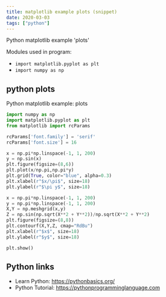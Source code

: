 ```yaml
---
title: matplotlib example plots (snippet)
date: 2020-03-03
tags: ["python"]
---
```

Python matplotlib example 'plots'


Modules used in program: 
* `import matplotlib.pyplot as plt`
* `import numpy as np`

## python plots

Python matplotlib example: plots

```python
import numpy as np
import matplotlib.pyplot as plt
from matplotlib import rcParams

rcParams['font.family'] = 'serif'
rcParams['font.size'] = 16

x = np.pi*np.linspace(-1, 1, 200)
y = np.sin(x)
plt.figure(figsize=(8,6))
plt.plot(x/np.pi,np.pi*y)
plt.grid(True, color="blue", alpha=0.3)
plt.xlabel(r"$x/\pi$", size=18)
plt.ylabel(r"$\pi y$", size=18)

x = np.pi*np.linspace(-1, 1, 200)
y = np.pi*np.linspace(-1, 1, 200)
X,Y = np.meshgrid(x,y)
Z = np.sin(np.sqrt(X**2 + Y**2))/np.sqrt(X**2 + Y**2)
plt.figure(figsize=(8,8))
plt.contourf(X,Y,Z, cmap="RdBu")
plt.xlabel(r"$x$", size=18)
plt.ylabel(r"$y$", size=18)

plt.show()

```

## Python links

- Learn Python: https://pythonbasics.org/
- Python Tutorial: https://pythonprogramminglanguage.com
